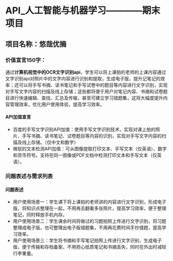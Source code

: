 # API_人工智能与机器学习————期末项目

## 项目名称：悠哉优摘
### 价值宣言150字：
通过**计算机视觉中的OCR文字识别api**，学生可以将上课拍的老师的上课内容通过文字识别api对照片中的文字内容进行识别和提取，生成电子版，提升记笔记的效率；还可以将手写书摘、读书笔记和手写试卷中的题目等内容进行文字识别，实现对手写文字内容的扫描及线上存储；这些都将便于用户对笔记内容、书摘和试卷题目进行快速编辑、查找、汇总及传输，甚至可建立学习错题集，这将大幅度提升内容管理效率，优化用户使用体验，提高学习效率。

#### API加值宣言
- 百度的手写文字识别API加值：使用手写文字识别技术，实现对课上拍的照片、手写书摘、读书笔记、试卷题目等内容的识别，实现对手写文字内容的扫描及线上存储。（仅中文和数字）
- 微软的文本检测API加值：可从图像提取打印文本、手写文本（仅英语）、数字和货币符号。支持在同一图像或PDF文档中检测打印文本和手写文本（仅英语）。

### 问题表述与需求列表
#### 问题表述
- 用户使用场景一：学生课下将上课拍的老师讲的内容进行文字识别，形成电子版，将知识点整理在一起，不用再去翻看多张照片，提高学习效率，便于整理笔记，同时释放手机内存。
- 用户使用场景二：学生课余时间将做过的习题拍照上传进行文字识别，将习题整理成电子版，也可整理出电子版错题集，不用再花费时间手抄错题，提高学习效率。
- 用户使用场景三：学生将书摘和手写笔记拍照上传进行文字识别，生成电子版，便于传输和存档备案，不用担心纸质笔记和书摘丢失，同时在外出时减轻行李重量。

